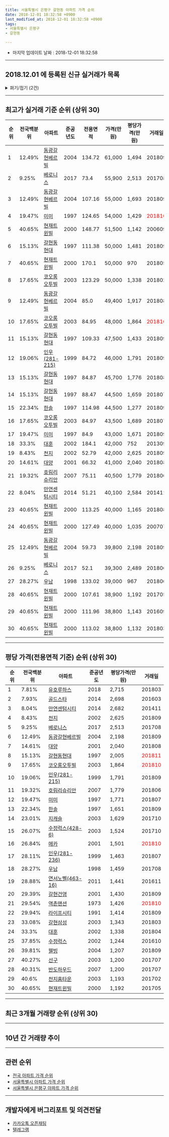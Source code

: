 ```yaml
---
title: 서울특별시 은평구 갈현동 아파트 가격 순위
date: 2018-12-01 18:32:58 +0900
last_modified_at: 2018-12-01 18:32:58 +0900
tags:
- 서울특별시 은평구
- 갈현동

---
```


* 마지막 업데이트 날짜 : 2018-12-01 18:32:58

---

## 2018.12.01 에 등록된 신규 실거래가 목록

<details>
<summary>펴기/접기 (2건)</summary>
<div markdown="1">

|아파트|전국백분위|준공년도|전용면적|가격(만원)|평당가격(만원)|거래일|
|---|---|---|---|---|---|---|
|[갈현동현대](https://search.naver.com/search.naver?query=%EC%84%9C%EC%9A%B8%ED%8A%B9%EB%B3%84%EC%8B%9C+%EC%9D%80%ED%8F%89%EA%B5%AC+%EA%B0%88%ED%98%84%EB%8F%99+%EA%B0%88%ED%98%84%EB%8F%99%ED%98%84%EB%8C%80)|15.13%|1997|59.25|36,000|2,005|<span style="color:red">201811</span>|
|[유호루하스](https://search.naver.com/search.naver?query=%EC%84%9C%EC%9A%B8%ED%8A%B9%EB%B3%84%EC%8B%9C+%EC%9D%80%ED%8F%89%EA%B5%AC+%EA%B0%88%ED%98%84%EB%8F%99+%EC%9C%A0%ED%98%B8%EB%A3%A8%ED%95%98%EC%8A%A4)|7.81%|2018|17.1|12,000|2,316|<span style="color:red">201811</span>|


</div>
</details>

---

## 최고가 실거래 기준 순위 (상위 30)


|순위|전국백분위|아파트|준공년도|전용면적|가격(만원)|평당가격(만원)|거래일|
|---|---|---|---|---|---|---|---|
|1|12.49%|[동광갈현베르빌](https://search.naver.com/search.naver?query=%EC%84%9C%EC%9A%B8%ED%8A%B9%EB%B3%84%EC%8B%9C+%EC%9D%80%ED%8F%89%EA%B5%AC+%EA%B0%88%ED%98%84%EB%8F%99+%EB%8F%99%EA%B4%91%EA%B0%88%ED%98%84%EB%B2%A0%EB%A5%B4%EB%B9%8C)|2004|134.72|61,000|1,494|201809|
|2|9.25%|[베로니스](https://search.naver.com/search.naver?query=%EC%84%9C%EC%9A%B8%ED%8A%B9%EB%B3%84%EC%8B%9C+%EC%9D%80%ED%8F%89%EA%B5%AC+%EA%B0%88%ED%98%84%EB%8F%99+%EB%B2%A0%EB%A1%9C%EB%8B%88%EC%8A%A4)|2017|73.4|55,900|2,513|201708|
|3|12.49%|[동광갈현베르빌](https://search.naver.com/search.naver?query=%EC%84%9C%EC%9A%B8%ED%8A%B9%EB%B3%84%EC%8B%9C+%EC%9D%80%ED%8F%89%EA%B5%AC+%EA%B0%88%ED%98%84%EB%8F%99+%EB%8F%99%EA%B4%91%EA%B0%88%ED%98%84%EB%B2%A0%EB%A5%B4%EB%B9%8C)|2004|107.16|55,000|1,693|201809|
|4|19.47%|[미미](https://search.naver.com/search.naver?query=%EC%84%9C%EC%9A%B8%ED%8A%B9%EB%B3%84%EC%8B%9C+%EC%9D%80%ED%8F%89%EA%B5%AC+%EA%B0%88%ED%98%84%EB%8F%99+%EB%AF%B8%EB%AF%B8)|1997|124.65|54,000|1,429|<span style="color:red">201810</span>|
|5|40.65%|[현재트윈빌](https://search.naver.com/search.naver?query=%EC%84%9C%EC%9A%B8%ED%8A%B9%EB%B3%84%EC%8B%9C+%EC%9D%80%ED%8F%89%EA%B5%AC+%EA%B0%88%ED%98%84%EB%8F%99+%ED%98%84%EC%9E%AC%ED%8A%B8%EC%9C%88%EB%B9%8C)|2000|148.77|51,500|1,142|200609|
|6|15.13%|[갈현동현대](https://search.naver.com/search.naver?query=%EC%84%9C%EC%9A%B8%ED%8A%B9%EB%B3%84%EC%8B%9C+%EC%9D%80%ED%8F%89%EA%B5%AC+%EA%B0%88%ED%98%84%EB%8F%99+%EA%B0%88%ED%98%84%EB%8F%99%ED%98%84%EB%8C%80)|1997|111.38|50,000|1,481|201809|
|7|40.65%|[현재트윈빌](https://search.naver.com/search.naver?query=%EC%84%9C%EC%9A%B8%ED%8A%B9%EB%B3%84%EC%8B%9C+%EC%9D%80%ED%8F%89%EA%B5%AC+%EA%B0%88%ED%98%84%EB%8F%99+%ED%98%84%EC%9E%AC%ED%8A%B8%EC%9C%88%EB%B9%8C)|2000|170.1|50,000|970|201805|
|8|17.65%|[코오롱오투빌](https://search.naver.com/search.naver?query=%EC%84%9C%EC%9A%B8%ED%8A%B9%EB%B3%84%EC%8B%9C+%EC%9D%80%ED%8F%89%EA%B5%AC+%EA%B0%88%ED%98%84%EB%8F%99+%EC%BD%94%EC%98%A4%EB%A1%B1%EC%98%A4%ED%88%AC%EB%B9%8C)|2003|123.29|50,000|1,338|201802|
|9|12.49%|[동광갈현베르빌](https://search.naver.com/search.naver?query=%EC%84%9C%EC%9A%B8%ED%8A%B9%EB%B3%84%EC%8B%9C+%EC%9D%80%ED%8F%89%EA%B5%AC+%EA%B0%88%ED%98%84%EB%8F%99+%EB%8F%99%EA%B4%91%EA%B0%88%ED%98%84%EB%B2%A0%EB%A5%B4%EB%B9%8C)|2004|85.0|49,400|1,917|201808|
|10|17.65%|[코오롱오투빌](https://search.naver.com/search.naver?query=%EC%84%9C%EC%9A%B8%ED%8A%B9%EB%B3%84%EC%8B%9C+%EC%9D%80%ED%8F%89%EA%B5%AC+%EA%B0%88%ED%98%84%EB%8F%99+%EC%BD%94%EC%98%A4%EB%A1%B1%EC%98%A4%ED%88%AC%EB%B9%8C)|2003|84.95|48,000|1,864|<span style="color:red">201810</span>|
|11|15.13%|[갈현동현대](https://search.naver.com/search.naver?query=%EC%84%9C%EC%9A%B8%ED%8A%B9%EB%B3%84%EC%8B%9C+%EC%9D%80%ED%8F%89%EA%B5%AC+%EA%B0%88%ED%98%84%EB%8F%99+%EA%B0%88%ED%98%84%EB%8F%99%ED%98%84%EB%8C%80)|1997|109.33|47,500|1,433|201809|
|12|19.06%|[인우(281-215)](https://search.naver.com/search.naver?query=%EC%84%9C%EC%9A%B8%ED%8A%B9%EB%B3%84%EC%8B%9C+%EC%9D%80%ED%8F%89%EA%B5%AC+%EA%B0%88%ED%98%84%EB%8F%99+%EC%9D%B8%EC%9A%B0%28281-215%29)|1999|84.72|46,000|1,791|201809|
|13|15.13%|[갈현동현대](https://search.naver.com/search.naver?query=%EC%84%9C%EC%9A%B8%ED%8A%B9%EB%B3%84%EC%8B%9C+%EC%9D%80%ED%8F%89%EA%B5%AC+%EA%B0%88%ED%98%84%EB%8F%99+%EA%B0%88%ED%98%84%EB%8F%99%ED%98%84%EB%8C%80)|1997|84.87|45,700|1,776|201808|
|14|15.13%|[갈현동현대](https://search.naver.com/search.naver?query=%EC%84%9C%EC%9A%B8%ED%8A%B9%EB%B3%84%EC%8B%9C+%EC%9D%80%ED%8F%89%EA%B5%AC+%EA%B0%88%ED%98%84%EB%8F%99+%EA%B0%88%ED%98%84%EB%8F%99%ED%98%84%EB%8C%80)|1997|88.47|44,500|1,659|201807|
|15|22.34%|[한솔](https://search.naver.com/search.naver?query=%EC%84%9C%EC%9A%B8%ED%8A%B9%EB%B3%84%EC%8B%9C+%EC%9D%80%ED%8F%89%EA%B5%AC+%EA%B0%88%ED%98%84%EB%8F%99+%ED%95%9C%EC%86%94)|1997|114.98|44,500|1,277|201809|
|16|17.65%|[코오롱오투빌](https://search.naver.com/search.naver?query=%EC%84%9C%EC%9A%B8%ED%8A%B9%EB%B3%84%EC%8B%9C+%EC%9D%80%ED%8F%89%EA%B5%AC+%EA%B0%88%ED%98%84%EB%8F%99+%EC%BD%94%EC%98%A4%EB%A1%B1%EC%98%A4%ED%88%AC%EB%B9%8C)|2003|84.97|43,500|1,689|201807|
|17|19.47%|[미미](https://search.naver.com/search.naver?query=%EC%84%9C%EC%9A%B8%ED%8A%B9%EB%B3%84%EC%8B%9C+%EC%9D%80%ED%8F%89%EA%B5%AC+%EA%B0%88%ED%98%84%EB%8F%99+%EB%AF%B8%EB%AF%B8)|1997|84.9|43,000|1,671|201809|
|18|33.3%|[대훈](https://search.naver.com/search.naver?query=%EC%84%9C%EC%9A%B8%ED%8A%B9%EB%B3%84%EC%8B%9C+%EC%9D%80%ED%8F%89%EA%B5%AC+%EA%B0%88%ED%98%84%EB%8F%99+%EB%8C%80%ED%9B%88)|2002|184.1|42,000|752|201309|
|19|8.43%|[천지](https://search.naver.com/search.naver?query=%EC%84%9C%EC%9A%B8%ED%8A%B9%EB%B3%84%EC%8B%9C+%EC%9D%80%ED%8F%89%EA%B5%AC+%EA%B0%88%ED%98%84%EB%8F%99+%EC%B2%9C%EC%A7%80)|2002|52.79|42,000|2,625|201809|
|20|14.61%|[대양](https://search.naver.com/search.naver?query=%EC%84%9C%EC%9A%B8%ED%8A%B9%EB%B3%84%EC%8B%9C+%EC%9D%80%ED%8F%89%EA%B5%AC+%EA%B0%88%ED%98%84%EB%8F%99+%EB%8C%80%EC%96%91)|2001|66.32|41,000|2,040|201808|
|21|19.32%|[호림리슈리안](https://search.naver.com/search.naver?query=%EC%84%9C%EC%9A%B8%ED%8A%B9%EB%B3%84%EC%8B%9C+%EC%9D%80%ED%8F%89%EA%B5%AC+%EA%B0%88%ED%98%84%EB%8F%99+%ED%98%B8%EB%A6%BC%EB%A6%AC%EC%8A%88%EB%A6%AC%EC%95%88)|2007|75.11|40,500|1,779|201806|
|22|8.04%|[만연센텀시티](https://search.naver.com/search.naver?query=%EC%84%9C%EC%9A%B8%ED%8A%B9%EB%B3%84%EC%8B%9C+%EC%9D%80%ED%8F%89%EA%B5%AC+%EA%B0%88%ED%98%84%EB%8F%99+%EB%A7%8C%EC%97%B0%EC%84%BC%ED%85%80%EC%8B%9C%ED%8B%B0)|2014|51.21|40,100|2,584|201411|
|23|40.65%|[현재트윈빌](https://search.naver.com/search.naver?query=%EC%84%9C%EC%9A%B8%ED%8A%B9%EB%B3%84%EC%8B%9C+%EC%9D%80%ED%8F%89%EA%B5%AC+%EA%B0%88%ED%98%84%EB%8F%99+%ED%98%84%EC%9E%AC%ED%8A%B8%EC%9C%88%EB%B9%8C)|2000|113.25|40,000|1,165|201808|
|24|40.65%|[현재트윈빌](https://search.naver.com/search.naver?query=%EC%84%9C%EC%9A%B8%ED%8A%B9%EB%B3%84%EC%8B%9C+%EC%9D%80%ED%8F%89%EA%B5%AC+%EA%B0%88%ED%98%84%EB%8F%99+%ED%98%84%EC%9E%AC%ED%8A%B8%EC%9C%88%EB%B9%8C)|2000|127.49|40,000|1,035|200707|
|25|12.49%|[동광갈현베르빌](https://search.naver.com/search.naver?query=%EC%84%9C%EC%9A%B8%ED%8A%B9%EB%B3%84%EC%8B%9C+%EC%9D%80%ED%8F%89%EA%B5%AC+%EA%B0%88%ED%98%84%EB%8F%99+%EB%8F%99%EA%B4%91%EA%B0%88%ED%98%84%EB%B2%A0%EB%A5%B4%EB%B9%8C)|2004|59.73|39,800|2,198|201809|
|26|9.25%|[베로니스](https://search.naver.com/search.naver?query=%EC%84%9C%EC%9A%B8%ED%8A%B9%EB%B3%84%EC%8B%9C+%EC%9D%80%ED%8F%89%EA%B5%AC+%EA%B0%88%ED%98%84%EB%8F%99+%EB%B2%A0%EB%A1%9C%EB%8B%88%EC%8A%A4)|2017|52.1|39,300|2,489|201806|
|27|28.27%|[우남](https://search.naver.com/search.naver?query=%EC%84%9C%EC%9A%B8%ED%8A%B9%EB%B3%84%EC%8B%9C+%EC%9D%80%ED%8F%89%EA%B5%AC+%EA%B0%88%ED%98%84%EB%8F%99+%EC%9A%B0%EB%82%A8)|1998|133.02|39,000|967|201806|
|28|40.65%|[현재트윈빌](https://search.naver.com/search.naver?query=%EC%84%9C%EC%9A%B8%ED%8A%B9%EB%B3%84%EC%8B%9C+%EC%9D%80%ED%8F%89%EA%B5%AC+%EA%B0%88%ED%98%84%EB%8F%99+%ED%98%84%EC%9E%AC%ED%8A%B8%EC%9C%88%EB%B9%8C)|2000|107.61|38,900|1,192|201705|
|29|40.65%|[현재트윈빌](https://search.naver.com/search.naver?query=%EC%84%9C%EC%9A%B8%ED%8A%B9%EB%B3%84%EC%8B%9C+%EC%9D%80%ED%8F%89%EA%B5%AC+%EA%B0%88%ED%98%84%EB%8F%99+%ED%98%84%EC%9E%AC%ED%8A%B8%EC%9C%88%EB%B9%8C)|2000|111.96|38,800|1,143|201609|
|30|40.65%|[현재트윈빌](https://search.naver.com/search.naver?query=%EC%84%9C%EC%9A%B8%ED%8A%B9%EB%B3%84%EC%8B%9C+%EC%9D%80%ED%8F%89%EA%B5%AC+%EA%B0%88%ED%98%84%EB%8F%99+%ED%98%84%EC%9E%AC%ED%8A%B8%EC%9C%88%EB%B9%8C)|2000|113.02|38,800|1,132|201803|


---

## 평당 가격(전용면적 기준) 순위 (상위 30)


|순위|전국백분위|아파트|준공년도|평당가격(만원)|거래일|
|---|---|---|---|---|---|
|1|7.81%|[유호루하스](https://search.naver.com/search.naver?query=%EC%84%9C%EC%9A%B8%ED%8A%B9%EB%B3%84%EC%8B%9C+%EC%9D%80%ED%8F%89%EA%B5%AC+%EA%B0%88%ED%98%84%EB%8F%99+%EC%9C%A0%ED%98%B8%EB%A3%A8%ED%95%98%EC%8A%A4)|2018|2,715|201803|
|2|7.93%|[골드스타](https://search.naver.com/search.naver?query=%EC%84%9C%EC%9A%B8%ED%8A%B9%EB%B3%84%EC%8B%9C+%EC%9D%80%ED%8F%89%EA%B5%AC+%EA%B0%88%ED%98%84%EB%8F%99+%EA%B3%A8%EB%93%9C%EC%8A%A4%ED%83%80)|2014|2,698|201603|
|3|8.04%|[만연센텀시티](https://search.naver.com/search.naver?query=%EC%84%9C%EC%9A%B8%ED%8A%B9%EB%B3%84%EC%8B%9C+%EC%9D%80%ED%8F%89%EA%B5%AC+%EA%B0%88%ED%98%84%EB%8F%99+%EB%A7%8C%EC%97%B0%EC%84%BC%ED%85%80%EC%8B%9C%ED%8B%B0)|2014|2,682|201411|
|4|8.43%|[천지](https://search.naver.com/search.naver?query=%EC%84%9C%EC%9A%B8%ED%8A%B9%EB%B3%84%EC%8B%9C+%EC%9D%80%ED%8F%89%EA%B5%AC+%EA%B0%88%ED%98%84%EB%8F%99+%EC%B2%9C%EC%A7%80)|2002|2,625|201809|
|5|9.25%|[베로니스](https://search.naver.com/search.naver?query=%EC%84%9C%EC%9A%B8%ED%8A%B9%EB%B3%84%EC%8B%9C+%EC%9D%80%ED%8F%89%EA%B5%AC+%EA%B0%88%ED%98%84%EB%8F%99+%EB%B2%A0%EB%A1%9C%EB%8B%88%EC%8A%A4)|2017|2,513|201708|
|6|12.49%|[동광갈현베르빌](https://search.naver.com/search.naver?query=%EC%84%9C%EC%9A%B8%ED%8A%B9%EB%B3%84%EC%8B%9C+%EC%9D%80%ED%8F%89%EA%B5%AC+%EA%B0%88%ED%98%84%EB%8F%99+%EB%8F%99%EA%B4%91%EA%B0%88%ED%98%84%EB%B2%A0%EB%A5%B4%EB%B9%8C)|2004|2,198|201809|
|7|14.61%|[대양](https://search.naver.com/search.naver?query=%EC%84%9C%EC%9A%B8%ED%8A%B9%EB%B3%84%EC%8B%9C+%EC%9D%80%ED%8F%89%EA%B5%AC+%EA%B0%88%ED%98%84%EB%8F%99+%EB%8C%80%EC%96%91)|2001|2,040|201808|
|8|15.13%|[갈현동현대](https://search.naver.com/search.naver?query=%EC%84%9C%EC%9A%B8%ED%8A%B9%EB%B3%84%EC%8B%9C+%EC%9D%80%ED%8F%89%EA%B5%AC+%EA%B0%88%ED%98%84%EB%8F%99+%EA%B0%88%ED%98%84%EB%8F%99%ED%98%84%EB%8C%80)|1997|2,005|<span style="color:red">201811</span>|
|9|17.65%|[코오롱오투빌](https://search.naver.com/search.naver?query=%EC%84%9C%EC%9A%B8%ED%8A%B9%EB%B3%84%EC%8B%9C+%EC%9D%80%ED%8F%89%EA%B5%AC+%EA%B0%88%ED%98%84%EB%8F%99+%EC%BD%94%EC%98%A4%EB%A1%B1%EC%98%A4%ED%88%AC%EB%B9%8C)|2003|1,864|<span style="color:red">201810</span>|
|10|19.06%|[인우(281-215)](https://search.naver.com/search.naver?query=%EC%84%9C%EC%9A%B8%ED%8A%B9%EB%B3%84%EC%8B%9C+%EC%9D%80%ED%8F%89%EA%B5%AC+%EA%B0%88%ED%98%84%EB%8F%99+%EC%9D%B8%EC%9A%B0%28281-215%29)|1999|1,791|201809|
|11|19.32%|[호림리슈리안](https://search.naver.com/search.naver?query=%EC%84%9C%EC%9A%B8%ED%8A%B9%EB%B3%84%EC%8B%9C+%EC%9D%80%ED%8F%89%EA%B5%AC+%EA%B0%88%ED%98%84%EB%8F%99+%ED%98%B8%EB%A6%BC%EB%A6%AC%EC%8A%88%EB%A6%AC%EC%95%88)|2007|1,779|201806|
|12|19.47%|[미미](https://search.naver.com/search.naver?query=%EC%84%9C%EC%9A%B8%ED%8A%B9%EB%B3%84%EC%8B%9C+%EC%9D%80%ED%8F%89%EA%B5%AC+%EA%B0%88%ED%98%84%EB%8F%99+%EB%AF%B8%EB%AF%B8)|1997|1,771|201807|
|13|22.34%|[한솔](https://search.naver.com/search.naver?query=%EC%84%9C%EC%9A%B8%ED%8A%B9%EB%B3%84%EC%8B%9C+%EC%9D%80%ED%8F%89%EA%B5%AC+%EA%B0%88%ED%98%84%EB%8F%99+%ED%95%9C%EC%86%94)|1997|1,651|201809|
|14|23.01%|[지캐슬](https://search.naver.com/search.naver?query=%EC%84%9C%EC%9A%B8%ED%8A%B9%EB%B3%84%EC%8B%9C+%EC%9D%80%ED%8F%89%EA%B5%AC+%EA%B0%88%ED%98%84%EB%8F%99+%EC%A7%80%EC%BA%90%EC%8A%AC)|2003|1,629|201710|
|15|26.07%|[수정럭스(428-6)](https://search.naver.com/search.naver?query=%EC%84%9C%EC%9A%B8%ED%8A%B9%EB%B3%84%EC%8B%9C+%EC%9D%80%ED%8F%89%EA%B5%AC+%EA%B0%88%ED%98%84%EB%8F%99+%EC%88%98%EC%A0%95%EB%9F%AD%EC%8A%A4%28428-6%29)|2003|1,524|201710|
|16|26.84%|[메카](https://search.naver.com/search.naver?query=%EC%84%9C%EC%9A%B8%ED%8A%B9%EB%B3%84%EC%8B%9C+%EC%9D%80%ED%8F%89%EA%B5%AC+%EA%B0%88%ED%98%84%EB%8F%99+%EB%A9%94%EC%B9%B4)|2001|1,501|<span style="color:red">201810</span>|
|17|28.11%|[인우(281-236)](https://search.naver.com/search.naver?query=%EC%84%9C%EC%9A%B8%ED%8A%B9%EB%B3%84%EC%8B%9C+%EC%9D%80%ED%8F%89%EA%B5%AC+%EA%B0%88%ED%98%84%EB%8F%99+%EC%9D%B8%EC%9A%B0%28281-236%29)|1999|1,463|201807|
|18|28.27%|[우남](https://search.naver.com/search.naver?query=%EC%84%9C%EC%9A%B8%ED%8A%B9%EB%B3%84%EC%8B%9C+%EC%9D%80%ED%8F%89%EA%B5%AC+%EA%B0%88%ED%98%84%EB%8F%99+%EC%9A%B0%EB%82%A8)|1998|1,459|201708|
|19|28.88%|[연서노벨(463-16)](https://search.naver.com/search.naver?query=%EC%84%9C%EC%9A%B8%ED%8A%B9%EB%B3%84%EC%8B%9C+%EC%9D%80%ED%8F%89%EA%B5%AC+%EA%B0%88%ED%98%84%EB%8F%99+%EC%97%B0%EC%84%9C%EB%85%B8%EB%B2%A8%28463-16%29)|2011|1,441|201611|
|20|29.39%|[갈현건영](https://search.naver.com/search.naver?query=%EC%84%9C%EC%9A%B8%ED%8A%B9%EB%B3%84%EC%8B%9C+%EC%9D%80%ED%8F%89%EA%B5%AC+%EA%B0%88%ED%98%84%EB%8F%99+%EA%B0%88%ED%98%84%EA%B1%B4%EC%98%81)|2001|1,430|201809|
|21|29.54%|[역촌맨션](https://search.naver.com/search.naver?query=%EC%84%9C%EC%9A%B8%ED%8A%B9%EB%B3%84%EC%8B%9C+%EC%9D%80%ED%8F%89%EA%B5%AC+%EA%B0%88%ED%98%84%EB%8F%99+%EC%97%AD%EC%B4%8C%EB%A7%A8%EC%85%98)|1973|1,426|<span style="color:red">201810</span>|
|22|29.94%|[라이프시티](https://search.naver.com/search.naver?query=%EC%84%9C%EC%9A%B8%ED%8A%B9%EB%B3%84%EC%8B%9C+%EC%9D%80%ED%8F%89%EA%B5%AC+%EA%B0%88%ED%98%84%EB%8F%99+%EB%9D%BC%EC%9D%B4%ED%94%84%EC%8B%9C%ED%8B%B0)|1991|1,414|201809|
|23|33.08%|[갈현삼성](https://search.naver.com/search.naver?query=%EC%84%9C%EC%9A%B8%ED%8A%B9%EB%B3%84%EC%8B%9C+%EC%9D%80%ED%8F%89%EA%B5%AC+%EA%B0%88%ED%98%84%EB%8F%99+%EA%B0%88%ED%98%84%EC%82%BC%EC%84%B1)|2003|1,343|201803|
|24|33.3%|[대훈](https://search.naver.com/search.naver?query=%EC%84%9C%EC%9A%B8%ED%8A%B9%EB%B3%84%EC%8B%9C+%EC%9D%80%ED%8F%89%EA%B5%AC+%EA%B0%88%ED%98%84%EB%8F%99+%EB%8C%80%ED%9B%88)|2002|1,338|201804|
|25|37.85%|[수정럭스](https://search.naver.com/search.naver?query=%EC%84%9C%EC%9A%B8%ED%8A%B9%EB%B3%84%EC%8B%9C+%EC%9D%80%ED%8F%89%EA%B5%AC+%EA%B0%88%ED%98%84%EB%8F%99+%EC%88%98%EC%A0%95%EB%9F%AD%EC%8A%A4)|2002|1,244|201610|
|26|39.81%|[웰빙](https://search.naver.com/search.naver?query=%EC%84%9C%EC%9A%B8%ED%8A%B9%EB%B3%84%EC%8B%9C+%EC%9D%80%ED%8F%89%EA%B5%AC+%EA%B0%88%ED%98%84%EB%8F%99+%EC%9B%B0%EB%B9%99)|2004|1,207|201809|
|27|40.27%|[선구](https://search.naver.com/search.naver?query=%EC%84%9C%EC%9A%B8%ED%8A%B9%EB%B3%84%EC%8B%9C+%EC%9D%80%ED%8F%89%EA%B5%AC+%EA%B0%88%ED%98%84%EB%8F%99+%EC%84%A0%EA%B5%AC)|2003|1,200|201707|
|28|40.31%|[반도하우드](https://search.naver.com/search.naver?query=%EC%84%9C%EC%9A%B8%ED%8A%B9%EB%B3%84%EC%8B%9C+%EC%9D%80%ED%8F%89%EA%B5%AC+%EA%B0%88%ED%98%84%EB%8F%99+%EB%B0%98%EB%8F%84%ED%95%98%EC%9A%B0%EB%93%9C)|2007|1,200|201707|
|29|40.6%|[천지홈타운](https://search.naver.com/search.naver?query=%EC%84%9C%EC%9A%B8%ED%8A%B9%EB%B3%84%EC%8B%9C+%EC%9D%80%ED%8F%89%EA%B5%AC+%EA%B0%88%ED%98%84%EB%8F%99+%EC%B2%9C%EC%A7%80%ED%99%88%ED%83%80%EC%9A%B4)|2003|1,193|201702|
|30|40.65%|[현재트윈빌](https://search.naver.com/search.naver?query=%EC%84%9C%EC%9A%B8%ED%8A%B9%EB%B3%84%EC%8B%9C+%EC%9D%80%ED%8F%89%EA%B5%AC+%EA%B0%88%ED%98%84%EB%8F%99+%ED%98%84%EC%9E%AC%ED%8A%B8%EC%9C%88%EB%B9%8C)|2000|1,192|201705|


---

## 최근 3개월 거래량 순위 (상위 30)


<div style="width:100%;">
    <canvas id="deal_count_ranking" height="250"></canvas>
</div>


<script>
new Chart(document.getElementById("deal_count_ranking"), {
    type: 'horizontalBar',
    data: {
        labels: ['갈현동현대', '유호루하스', '역촌맨션', '미미', '메카', '라이프시티', '한솔', '코오롱오투빌'],
        datasets: [{
            label: '실거래 수',
            data: [3, 3, 2, 1, 1, 1, 1, 1],
            borderColor: "rgba(255, 0, 128, 1)",
            backgroundColor: "rgba(255, 0, 128, 0.5)",
            fill: false,
        }]
    },
    options: {
        responsive: true,
        title: {
            display: true,
            text: '최근 3개월 거래량 순위'
        },
        tooltips: {
            mode: 'index',
            intersect: false,
            callbacks: {
                title: function(tooltipItems, data) {
                    return "실거래 수:";
                },
                label: function(tooltipItem, data) {
                    return data.labels[tooltipItem.index] + ": " + tooltipItem.xLabel;
                }
            }
        },
        hover: {
            mode: 'nearest',
            intersect: true
        },
        scales: {
            xAxes: [{
                display: true,
                scaleLabel: {
                    display: true,
                    labelString: '실거래 수'
                },
                ticks: {
                    suggestedMin: 0,
                }
            }],
            yAxes: [{
                display: true,
                ticks: {
                    autoSkip: false,
                    callback: function(value, index, values) {
                        if (value.length > 15)
                            return value.substr(0, 13) + "...";
                        else
                            return value;
                    }
                },
                scaleLabel: {
                    display: false,
                }
            }]
        }
    }
});

</script>


---

## 10년 간 거래량 추이


<div style="width:100%;">
    <canvas id="deal_progress" height="250"></canvas>
</div>

<script>
new Chart(document.getElementById("deal_progress"), {
    type: 'line',
    data: {
        labels: ['200812','200901','200902','200903','200904','200905','200906','200907','200908','200909','200910','200911','200912','201001','201002','201003','201004','201005','201006','201007','201008','201009','201010','201011','201012','201101','201102','201103','201104','201105','201106','201107','201108','201109','201110','201111','201112','201201','201202','201203','201204','201205','201206','201207','201208','201209','201210','201211','201212','201301','201302','201303','201304','201305','201306','201307','201308','201309','201310','201311','201312','201401','201402','201403','201404','201405','201406','201407','201408','201409','201410','201411','201412','201501','201502','201503','201504','201505','201506','201507','201508','201509','201510','201511','201512','201601','201602','201603','201604','201605','201606','201607','201608','201609','201610','201611','201612','201701','201702','201703','201704','201705','201706','201707','201708','201709','201710','201711','201712','201801','201802','201803','201804','201805','201806','201807','201808','201809','201810','201811','201812'],
        datasets: [{
            label: '실거래 수',
            pointRadius: 1,
            data: [2, 4, 4, 4, 11, 8, 10, 10, 6, 13, 7, 4, 5, 2, 3, 7, 6, 7, 5, 4, 3, 6, 10, 5, 11, 7, 14, 10, 9, 10, 10, 4, 9, 6, 11, 8, 0, 5, 6, 13, 11, 0, 5, 1, 7, 3, 5, 5, 7, 3, 2, 6, 8, 11, 12, 6, 17, 15, 10, 5, 4, 9, 7, 10, 10, 3, 10, 8, 9, 19, 7, 33, 8, 9, 13, 28, 22, 15, 17, 12, 18, 7, 25, 12, 9, 7, 14, 33, 19, 15, 20, 23, 16, 15, 16, 9, 6, 7, 21, 12, 15, 17, 11, 21, 14, 5, 10, 5, 6, 6, 19, 48, 16, 18, 19, 19, 23, 19, 9, 4, 0],
            borderColor: "rgba(255, 201, 14, 1)",
            backgroundColor: "rgba(255, 201, 14, 0.5)",
            fill: true,
        }]
    },
    options: {
        responsive: true,
        title: {
            display: true,
            text: '10년간 거래량 추이'
        },
        tooltips: {
            mode: 'index',
            intersect: false,
        },
        hover: {
            mode: 'nearest',
            intersect: true
        },
        scales: {
            xAxes: [{
                display: true,
                scaleLabel: {
                    display: true,
                    labelString: '년/월'
                }
            }],
            yAxes: [{
                display: true,
                ticks: {
                    suggestedMin: 0,
                },
                scaleLabel: {
                    display: true,
                    labelString: '실거래 수'
                }
            }]
        }
    }
});

</script>


---

## 관련 순위

- [전국 아파트 가격 순위](https://inasie.github.io/apt-ranking/전국)
- [서울특별시 아파트 가격 순위](https://inasie.github.io/apt-ranking/서울특별시)
- [서울특별시 은평구 아파트 가격 순위](https://inasie.github.io/apt-ranking/서울특별시-은평구)


---

## 개발자에게 버그리포트 및 의견전달

- [카카오톡 오픈채팅](https://open.kakao.com/o/gLJUAP4)
- [텔레그램](https://t.me/inasie)

